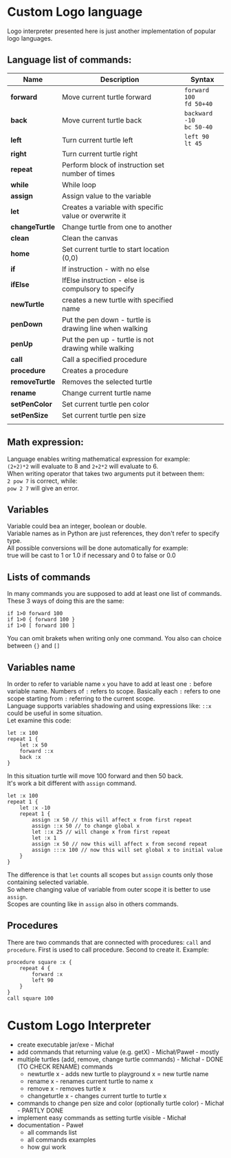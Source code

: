 # Custom Logo language
Logo interpreter presented here is just another implementation of popular logo languages.

## Language list of commands:
|Name|Description|Syntax|
|----|-----------|------|
|<b>forward</b>|Move current turtle forward|`forward 100` <br> `fd 50+40`|
|<b>back</b>| Move current turtle back | `backward -10` <br> `bc 50-40`|
|<b>left</b>| Turn current turtle left | `left 90` <br> `lt 45`
|<b>right</b> | Turn current turtle right |
|<b>repeat</b> | Perform block of instruction set number of times |
|<b>while</b> | While loop |
|<b>assign</b> | Assign value to the variable |
|<b>let</b> | Creates a variable with specific value or overwrite it |
|<b>changeTurtle</b> | Change turtle from one to another |
|<b>clean</b> | Clean the canvas |
|<b>home</b> | Set current turtle to start location (0,0)|
|<b>if</b> | If instruction - with no else |
|<b>ifElse</b> | IfElse instruction - else is compulsory to specify |
|<b>newTurtle</b> | creates a new turtle with specified name |
|<b>penDown</b> | Put the pen down - turtle is drawing line when walking |
|<b>penUp</b> | Put the pen up - turtle is not drawing while walking|
|<b>call</b> | Call a specified procedure|
|<b>procedure</b> | Creates a procedure|
|<b>removeTurtle</b> | Removes the selected turtle|
|<b>rename</b> | Change current turtle name|
|<b>setPenColor</b> | Set current turtle pen color|
|<b>setPenSize</b> |Set current turtle pen size|
|<b></b> 

## Math expression:

Language enables writing mathematical expression for example:<br>
`(2+2)*2` will evaluate to 8 and `2+2*2` will evaluate to 6.<br>
When writing operator that takes two arguments put it between them:<br>
`2 pow 7` is correct, while:<br> `pow 2 7` will give an error.<br>

## Variables
Variable could bea an integer, boolean or double.<br>
Variable names as in Python are just references, they don't refer to specify type.<br>
All possible conversions will be done automatically for example:<br>
true will be cast to 1 or 1.0 if necessary and 0 to false or 0.0<br>

## Lists of commands
In many commands you are supposed to add at least one list of commands. These 3 ways of doing this are the same:
```
if 1>0 forward 100
if 1>0 { forward 100 }
if 1>0 [ forward 100 ]
```
You can omit brakets when writing only one command. You also can choice between `{}` and `[]` 


## Variables name
In order to refer to variable name `x` you have to add at least one `:` before variable name.
Numbers of `:` refers to scope. Basically each `:` refers to one scope starting from `:` referring to the current scope.<br>
Language supports variables shadowing and using expressions like: `::x` could be useful in some situation. <br>
Let examine this code:
```
let :x 100
repeat 1 {
    let :x 50
    forward ::x
    back :x
}
```
In this situation turtle will move 100 forward and then 50 back.<br>
It's work a bit different with `assign` command.
```
let :x 100
repeat 1 {
    let :x -10
    repeat 1 {
        assign :x 50 // this will affect x from first repeat
        assign ::x 50 // to change global x
        let ::x 25 // will change x from first repeat
        let :x 1
        assign :x 50 // now this will affect x from second repeat
        assign :::x 100 // now this will set global x to initial value
    }
}
```
The difference is that `let` counts all scopes but `assign` counts only those containing selected variable.<br>
So where changing value of variable from outer scope it is better to use `assign`. <br>
Scopes are counting like in `assign` also in others commands. 

## Procedures
There are two commands that are connected with procedures: `call` and `procedure`.
First is used to call procedure. Second to create it. Example:
```
procedure square :x {
    repeat 4 {
        forward :x
        left 90
    }
}
call square 100 
```

# Custom Logo Interpreter

- create executable jar/exe - Michał
- add commands that returning value (e.g. getX) - Michał/Paweł - mostly
- multiple turtles (add, remove, change turtle commands) - Michał - DONE (TO CHECK RENAME)
    commands
    - newturtle x - adds new turtle to playground x = new turtle name
    - rename x - renames current turtle to name x
    - remove x - removes turtle x
    - changeturtle x - changes current turtle to turtle x
- commands to change pen size and color (optionally turtle color) - Michał - PARTLY DONE
- implement easy commands as setting turtle visible - Michał
- documentation - Paweł
    - all commands list
    - all commands examples
    - how gui work

